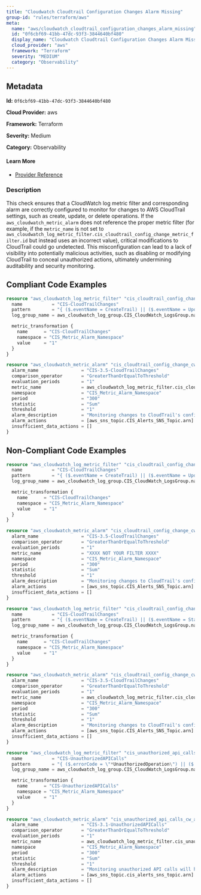 ```yaml
---
title: "Cloudwatch Cloudtrail Configuration Changes Alarm Missing"
group-id: "rules/terraform/aws"
meta:
  name: "aws/cloudwatch_cloudtrail_configuration_changes_alarm_missing"
  id: "0f6cbf69-41bb-47dc-93f3-3844640bf480"
  display_name: "Cloudwatch Cloudtrail Configuration Changes Alarm Missing"
  cloud_provider: "aws"
  framework: "Terraform"
  severity: "MEDIUM"
  category: "Observability"
---
```

## Metadata

**Id:** `0f6cbf69-41bb-47dc-93f3-3844640bf480`

**Cloud Provider:** aws

**Framework:** Terraform

**Severity:** Medium

**Category:** Observability

#### Learn More

 - [Provider Reference](https://registry.terraform.io/providers/hashicorp/aws/latest/docs/resources/cloudwatch_log_metric_filter#pattern)

### Description

 This check ensures that a CloudWatch log metric filter and corresponding alarm are correctly configured to monitor for changes to AWS CloudTrail settings, such as create, update, or delete operations. If the `aws_cloudwatch_metric_alarm` does not reference the proper metric filter (for example, if the `metric_name` is not set to `aws_cloudwatch_log_metric_filter.cis_cloudtrail_config_change_metric_filter.id` but instead uses an incorrect value), critical modifications to CloudTrail could go undetected. This misconfiguration can lead to a lack of visibility into potentially malicious activities, such as disabling or modifying CloudTrail to conceal unauthorized actions, ultimately undermining auditability and security monitoring.


## Compliant Code Examples
```terraform
resource "aws_cloudwatch_log_metric_filter" "cis_cloudtrail_config_change_metric_filter" {
  name           = "CIS-CloudTrailChanges"
  pattern        = "{ ($.eventName = CreateTrail) || ($.eventName = UpdateTrail) || ($.eventName = DeleteTrail) || ($.eventName = StartLogging) || ($.eventName = StopLogging) }"
  log_group_name = aws_cloudwatch_log_group.CIS_CloudWatch_LogsGroup.name

  metric_transformation {
    name      = "CIS-CloudTrailChanges"
    namespace = "CIS_Metric_Alarm_Namespace"
    value     = "1"
  }
}

resource "aws_cloudwatch_metric_alarm" "cis_cloudtrail_config_change_cw_alarm" {
  alarm_name                = "CIS-3.5-CloudTrailChanges"
  comparison_operator       = "GreaterThanOrEqualToThreshold"
  evaluation_periods        = "1"
  metric_name               = aws_cloudwatch_log_metric_filter.cis_cloudtrail_config_change_metric_filter.id
  namespace                 = "CIS_Metric_Alarm_Namespace"
  period                    = "300"
  statistic                 = "Sum"
  threshold                 = "1"
  alarm_description         = "Monitoring changes to CloudTrail's configuration will help ensure sustained visibility to activities performed in the AWS account."
  alarm_actions             = [aws_sns_topic.CIS_Alerts_SNS_Topic.arn]
  insufficient_data_actions = []
}

```
## Non-Compliant Code Examples
```terraform
resource "aws_cloudwatch_log_metric_filter" "cis_cloudtrail_config_change_metric_filter" {
  name           = "CIS-CloudTrailChanges"
  pattern        = "{ ($.eventName = CreateTrail) || ($.eventName = UpdateTrail) || ($.eventName = DeleteTrail) || ($.eventName = StartLogging) || ($.eventName = StopLogging) }"
  log_group_name = aws_cloudwatch_log_group.CIS_CloudWatch_LogsGroup.name

  metric_transformation {
    name      = "CIS-CloudTrailChanges"
    namespace = "CIS_Metric_Alarm_Namespace"
    value     = "1"
  }
}

resource "aws_cloudwatch_metric_alarm" "cis_cloudtrail_config_change_cw_alarm" {
  alarm_name                = "CIS-3.5-CloudTrailChanges"
  comparison_operator       = "GreaterThanOrEqualToThreshold"
  evaluation_periods        = "1"
  metric_name               = "XXXX NOT YOUR FILTER XXXX"
  namespace                 = "CIS_Metric_Alarm_Namespace"
  period                    = "300"
  statistic                 = "Sum"
  threshold                 = "1"
  alarm_description         = "Monitoring changes to CloudTrail's configuration will help ensure sustained visibility to activities performed in the AWS account."
  alarm_actions             = [aws_sns_topic.CIS_Alerts_SNS_Topic.arn]
  insufficient_data_actions = []
}

```

```terraform
resource "aws_cloudwatch_log_metric_filter" "cis_cloudtrail_config_change_metric_filter" {
  name           = "CIS-CloudTrailChanges"
  pattern        = "{ ($.eventName = CreateTrail) || ($.eventName = StartLogging) || ($.eventName = StopLogging) }"
  log_group_name = aws_cloudwatch_log_group.CIS_CloudWatch_LogsGroup.name

  metric_transformation {
    name      = "CIS-CloudTrailChanges"
    namespace = "CIS_Metric_Alarm_Namespace"
    value     = "1"
  }
}

resource "aws_cloudwatch_metric_alarm" "cis_cloudtrail_config_change_cw_alarm" {
  alarm_name                = "CIS-3.5-CloudTrailChanges"
  comparison_operator       = "GreaterThanOrEqualToThreshold"
  evaluation_periods        = "1"
  metric_name               = aws_cloudwatch_log_metric_filter.cis_cloudtrail_config_change_metric_filter.id
  namespace                 = "CIS_Metric_Alarm_Namespace"
  period                    = "300"
  statistic                 = "Sum"
  threshold                 = "1"
  alarm_description         = "Monitoring changes to CloudTrail's configuration will help ensure sustained visibility to activities performed in the AWS account."
  alarm_actions             = [aws_sns_topic.CIS_Alerts_SNS_Topic.arn]
  insufficient_data_actions = []
}

```

```terraform
resource "aws_cloudwatch_log_metric_filter" "cis_unauthorized_api_calls_metric_filter" {
  name           = "CIS-UnauthorizedAPICalls"
  pattern        = "{ ($.errorCode = \"*UnauthorizedOperation\") || ($.errorCode = \"AccessDenied*\") }"
  log_group_name = aws_cloudwatch_log_group.CIS_CloudWatch_LogsGroup.name

  metric_transformation {
    name      = "CIS-UnauthorizedAPICalls"
    namespace = "CIS_Metric_Alarm_Namespace"
    value     = "1"
  }
}

resource "aws_cloudwatch_metric_alarm" "cis_unauthorized_api_calls_cw_alarm" {
  alarm_name                = "CIS-3.1-UnauthorizedAPICalls"
  comparison_operator       = "GreaterThanOrEqualToThreshold"
  evaluation_periods        = "1"
  metric_name               = aws_cloudwatch_log_metric_filter.cis_unauthorized_api_calls_metric_filter.id
  namespace                 = "CIS_Metric_Alarm_Namespace"
  period                    = "300"
  statistic                 = "Sum"
  threshold                 = "1"
  alarm_description         = "Monitoring unauthorized API calls will help reveal application errors and may reduce time to detect malicious activity."
  alarm_actions             = [aws_sns_topic.cis_alerts_sns_topic.arn]
  insufficient_data_actions = []
}

```